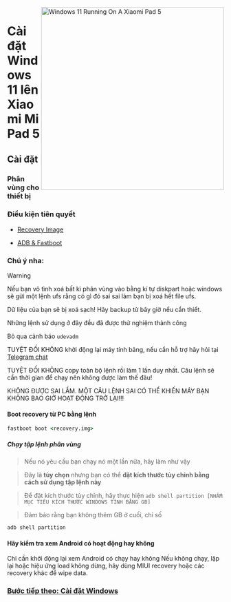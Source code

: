 <img align="right" src="https://raw.githubusercontent.com/erdilS/Port-Windows-11-Xiaomi-Pad-5/main/nabu.png" width="425" alt="Windows 11 Running On A Xiaomi Pad 5">


# Cài đặt Windows 11 lên Xiaomi Mi Pad 5

## Cài đặt

### Phân vùng cho thiết bị

### Điều kiện tiên quyết

- [Recovery Image](https://github.com/erdilS/Port-Windows-11-Xiaomi-Pad-5/releases/download/1.0/recovery.img)

- [ADB & Fastboot](https://developer.android.com/studio/releases/platform-tools)

### Chú ý nha:
> [!WARNING]
>  Nếu bạn vô tình xoá bất kì phân vùng vào bằng kí tự diskpart hoặc windows sẽ gửi một lệnh ufs rằng có gì đó sai sai làm bạn bị xoá hết file ufs.
>
> Dữ liệu của bạn sẽ bị xoá sạch! Hãy backup từ bây giờ nếu cần thiết.
> 
> Những lệnh sử dụng ở đây đều đã được thử nghiệm thành công
> 
> Bỏ qua cảnh báo `udevadm`
> 
> TUYỆT ĐỐI KHÔNG khởi động lại máy tính bảng, nếu cần hỗ trợ hãy hỏi tại [Telegram chat](https://t.me/nabuwoa)
>
>
> TUYỆT ĐỐI KHÔNG copy toàn bộ lệnh rồi làm 1 lần duy nhất. Câu lệnh sẽ cần thời gian để chạy nên không được làm thế đâu!
>
> KHÔNG ĐƯỢC SAI LẦM. MỘT CÂU LỆNH SAI CÓ THỂ KHIẾN MÁY BẠN KHÔNG BAO GIỜ HOẠT ĐỘNG TRỞ LẠI!!!


#### Boot recovery từ PC bằng lệnh
```cmd
fastboot boot <recovery.img>
```
##### Chạy tập lệnh phân vùng

> Nếu nó yêu cầu bạn chạy nó một lần nữa, hãy làm như vậy

> Đây là **tùy chọn** nhưng bạn có thể **đặt kích thước tùy chỉnh bằng cách sử dụng tập lệnh này**

> Để đặt kích thước tùy chỉnh, hãy thực hiện  ```adb shell partition [NHẮM MỤC TIÊU KÍCH THƯỚC WINDOWS TÍNH BẰNG GB]```

> Đảm bảo rằng bạn không thêm GB ở cuối, chỉ số

```cmd
adb shell partition
```


#### Hãy kiểm tra xem Android có hoạt động hay không
Chỉ cần khởi động lại xem Android có chạy hay không
Nếu không chạy, lặp lại hoặc hiệu ứng load không dừng, hãy dùng MIUI recovery hoặc các recovery khác để wipe data.

### [Bước tiếp theo: Cài đặt Windows](/guide/Vietnamese/2-install-vi.md)
